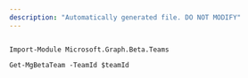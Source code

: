 ```yaml
---
description: "Automatically generated file. DO NOT MODIFY"
---
```


```powershellv2

Import-Module Microsoft.Graph.Beta.Teams

Get-MgBetaTeam -TeamId $teamId

```
